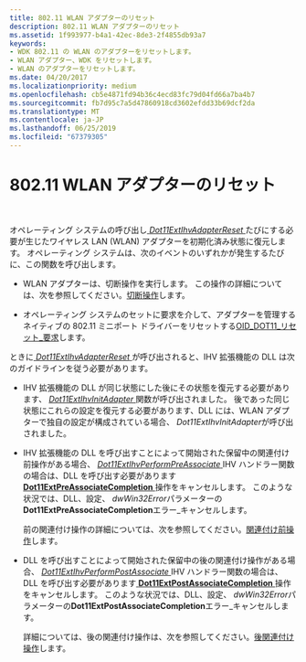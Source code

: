 ```yaml
---
title: 802.11 WLAN アダプターのリセット
description: 802.11 WLAN アダプターのリセット
ms.assetid: 1f993977-b4a1-42ec-8de3-2f4855db93a7
keywords:
- WDK 802.11 の WLAN のアダプターをリセットします。
- WLAN アダプター、WDK をリセットします。
- WLAN のアダプターをリセットします。
ms.date: 04/20/2017
ms.localizationpriority: medium
ms.openlocfilehash: cb5e4871fd94b36c4ecd83fc79d04fd66a7ba4b7
ms.sourcegitcommit: fb7d95c7a5d47860918cd3602efdd33b69dcf2da
ms.translationtype: MT
ms.contentlocale: ja-JP
ms.lasthandoff: 06/25/2019
ms.locfileid: "67379305"
---
```

# <a name="80211-wlan-adapter-reset"></a>802.11 WLAN アダプターのリセット




 

オペレーティング システムの呼び出し[ *Dot11ExtIhvAdapterReset* ](https://docs.microsoft.com/windows-hardware/drivers/ddi/content/wlanihv/nc-wlanihv-dot11extihv_adapter_reset)たびにする必要が生じたワイヤレス LAN (WLAN) アダプターを初期化済み状態に復元します。 オペレーティング システムは、次のイベントのいずれかが発生するたびに、この関数を呼び出します。

-   WLAN アダプターは、切断操作を実行します。 この操作の詳細については、次を参照してください。[切断操作](disconnection-operations.md)します。

-   オペレーティング システムのセットに要求を介して、アダプターを管理するネイティブの 802.11 ミニポート ドライバーをリセットする[OID\_DOT11\_リセット\_要求](https://docs.microsoft.com/windows-hardware/drivers/network/oid-dot11-reset-request)します。

ときに[ *Dot11ExtIhvAdapterReset* ](https://docs.microsoft.com/windows-hardware/drivers/ddi/content/wlanihv/nc-wlanihv-dot11extihv_adapter_reset)が呼び出されると、IHV 拡張機能の DLL は次のガイドラインを従う必要があります。

-   IHV 拡張機能の DLL が同じ状態にした後にその状態を復元する必要があります、 [ *Dot11ExtIhvInitAdapter* ](https://docs.microsoft.com/windows-hardware/drivers/ddi/content/wlanihv/nc-wlanihv-dot11extihv_init_adapter)関数が呼び出されました。 後であった同じ状態にこれらの設定を復元する必要があります、DLL には、WLAN アダプターで独自の設定が構成されている場合、 *Dot11ExtIhvInitAdapter*が呼び出されました。

-   IHV 拡張機能の DLL を呼び出すことによって開始された保留中の関連付け前操作がある場合、 [ *Dot11ExtIhvPerformPreAssociate* ](https://docs.microsoft.com/windows-hardware/drivers/ddi/content/wlanihv/nc-wlanihv-dot11extihv_perform_pre_associate) IHV ハンドラー関数の場合は、DLL を呼び出す必要があります[**Dot11ExtPreAssociateCompletion** ](https://docs.microsoft.com/windows-hardware/drivers/ddi/content/wlanihv/nc-wlanihv-dot11ext_pre_associate_completion)操作をキャンセルします。 このような状況では、DLL、設定、 *dwWin32Error*パラメーターの**Dot11ExtPreAssociateCompletion**エラー\_キャンセルします。

    前の関連付け操作の詳細については、次を参照してください。[関連付け前操作](pre-association-operations.md)します。

-   DLL を呼び出すことによって開始された保留中の後の関連付け操作がある場合、 [ *Dot11ExtIhvPerformPostAssociate* ](https://docs.microsoft.com/windows-hardware/drivers/ddi/content/wlanihv/nc-wlanihv-dot11extihv_perform_post_associate) IHV ハンドラー関数の場合は、DLL を呼び出す必要があります[ **Dot11ExtPostAssociateCompletion** ](https://docs.microsoft.com/windows-hardware/drivers/ddi/content/wlanihv/nc-wlanihv-dot11ext_post_associate_completion)操作をキャンセルします。 このような状況では、DLL、設定、 *dwWin32Error*パラメーターの**Dot11ExtPostAssociateCompletion**エラー\_キャンセルします。

    詳細については、後の関連付け操作は、次を参照してください。[後関連付け操作](post-association-operations.md)します。

 

 





